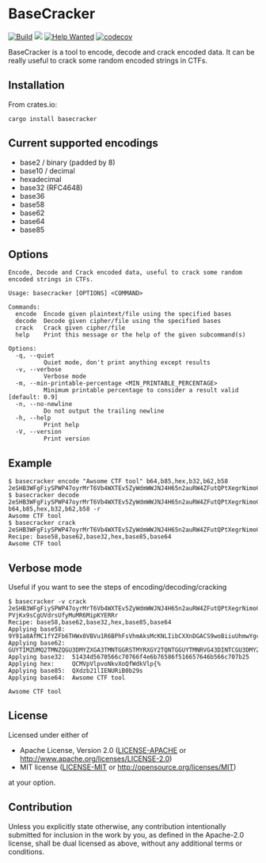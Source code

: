 # BaseCracker

[![Build](https://github.com/skyf0l/BaseCracker/actions/workflows/ci.yml/badge.svg)](https://github.com/skyf0l/BaseCracker/actions/workflows/ci.yml)
[![](https://img.shields.io/crates/v/basecracker.svg)](https://crates.io/crates/basecracker)
[![Help Wanted](https://img.shields.io/github/issues/skyf0l/BaseCracker/help%20wanted?color=green)](https://github.com/skyf0l/BaseCracker/issues?q=is%3Aissue+is%3Aopen+label%3A%22help+wanted%22)
[![codecov](https://codecov.io/gh/skyf0l/basecracker/branch/master/graph/badge.svg)](https://codecov.io/gh/skyf0l/basecracker)

BaseCracker is a tool to encode, decode and crack encoded data. It can be really useful to crack some random encoded strings in CTFs.

## Installation

From crates.io:

```console
cargo install basecracker
```

## Current supported encodings

- base2 / binary (padded by 8)
- base10 / decimal
- hexadecimal
- base32 (RFC4648)
- base36
- base58
- base62
- base64
- base85

## Options

```
Encode, Decode and Crack encoded data, useful to crack some random encoded strings in CTFs.

Usage: basecracker [OPTIONS] <COMMAND>

Commands:
  encode  Encode given plaintext/file using the specified bases
  decode  Decode given cipher/file using the specified bases
  crack   Crack given cipher/file
  help    Print this message or the help of the given subcommand(s)

Options:
  -q, --quiet
          Quiet mode, don't print anything except results
  -v, --verbose
          Verbose mode
  -m, --min-printable-percentage <MIN_PRINTABLE_PERCENTAGE>
          Minimum printable percentage to consider a result valid [default: 0.9]
  -n, --no-newline
          Do not output the trailing newline
  -h, --help
          Print help
  -V, --version
          Print version
```

## Example

```console
$ basecracker encode "Awsome CTF tool" b64,b85,hex,b32,b62,b58
2eSHB3WFgFiySPWP47oyrMrT6Vb4WXTEv5ZyWdmWWJNJ4H65n2auRW4ZFutQPtXegrNimoCAeUfiQwMAnb4UYg6grcK2WUCTL9LquGa4564JBJK2jAbRfPVjKx9sCgUVdrsUfyMuMR6MipKYERRr
$ basecracker decode 2eSHB3WFgFiySPWP47oyrMrT6Vb4WXTEv5ZyWdmWWJNJ4H65n2auRW4ZFutQPtXegrNimoCAeUfiQwMAnb4UYg6grcK2WUCTL9LquGa4564JBJK2jAbRfPVjKx9sCgUVdrsUfyMuMR6MipKYERRr b64,b85,hex,b32,b62,b58 -r
Awsome CTF tool
$ basecracker crack 2eSHB3WFgFiySPWP47oyrMrT6Vb4WXTEv5ZyWdmWWJNJ4H65n2auRW4ZFutQPtXegrNimoCAeUfiQwMAnb4UYg6grcK2WUCTL9LquGa4564JBJK2jAbRfPVjKx9sCgUVdrsUfyMuMR6MipKYERRr
Recipe: base58,base62,base32,hex,base85,base64
Awsome CTF tool
```

## Verbose mode

Useful if you want to see the steps of encoding/decoding/cracking

```console
$ basecracker -v crack 2eSHB3WFgFiySPWP47oyrMrT6Vb4WXTEv5ZyWdmWWJNJ4H65n2auRW4ZFutQPtXegrNimoCAeUfiQwMAnb4UYg6grcK2WUCTL9LquGa4564JBJK2jAbRf
PVjKx9sCgUVdrsUfyMuMR6MipKYERRr
Recipe: base58,base62,base32,hex,base85,base64
Applying base58:  9Y91a8AfMC1fYZFb6THWx0VBVu1R6BPhFsVhmAksMcKNLIibCXXnDGACS9woBiiuUhmwYgcEHrO4ZjPlvMVUTBxuOkLovyLgGTL2MOCZml9y
Applying base62:  GUYTIMZUMQ2TMNZQGU3DMYZXGA3TMNTGGRSTMYRXGY2TQNTGGUYTMNRVG43DINTCGU3DMYZXGA3WEMRV
Applying base32:  51434d5670566c70766f4e6b76586f516657646b566c707b25
Applying hex:     QCMVpVlpvoNkvXoQfWdkVlp{%
Applying base85:  QXdzb21lIENURiB0b29s
Applying base64:  Awsome CTF tool

Awsome CTF tool
```

## License

Licensed under either of

- Apache License, Version 2.0
  ([LICENSE-APACHE](LICENSE-APACHE) or http://www.apache.org/licenses/LICENSE-2.0)
- MIT license
  ([LICENSE-MIT](LICENSE-MIT) or http://opensource.org/licenses/MIT)

at your option.

## Contribution

Unless you explicitly state otherwise, any contribution intentionally submitted
for inclusion in the work by you, as defined in the Apache-2.0 license, shall be
dual licensed as above, without any additional terms or conditions.
